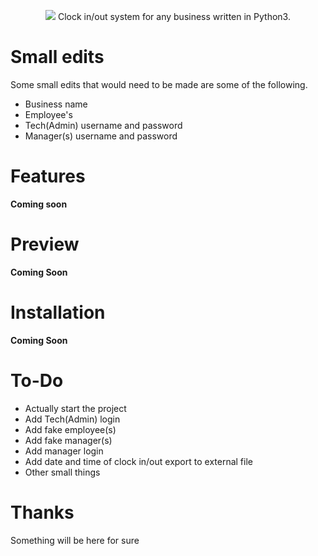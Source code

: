 <p align="center">
  <img src="http://a.sinister.ly/jtytjo.jpg">
  Clock in/out system for any business written in Python3.
</p>

# Small edits
Some small edits that would need to be made are some of the following.
* Business name
* Employee's
* Tech(Admin) username and password
* Manager(s) username and password

# Features
**Coming soon**

# Preview
**Coming Soon**

# Installation
**Coming Soon**

# To-Do
* Actually start the project
* Add Tech(Admin) login
* Add fake employee(s)
* Add fake manager(s)
* Add manager login
* Add date and time of clock in/out export to external file
* Other small things

# Thanks
Something will be here for sure
